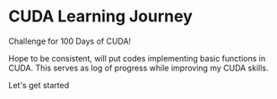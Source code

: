 # CUDA Learning Journey

Challenge for 100 Days of CUDA!

Hope to be consistent, will put codes implementing basic functions in CUDA. This serves as log of progress while improving my CUDA skills.

Let's get started